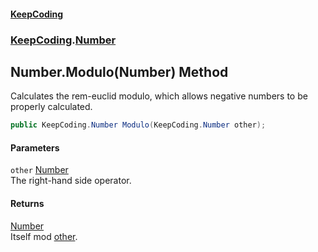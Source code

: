 #### [KeepCoding](index.md 'index')
### [KeepCoding](KeepCoding.md 'KeepCoding').[Number](KeepCoding_Number.md 'KeepCoding.Number')
## Number.Modulo(Number) Method
Calculates the rem-euclid modulo, which allows negative numbers to be properly calculated.  
```csharp
public KeepCoding.Number Modulo(KeepCoding.Number other);
```
#### Parameters
<a name='KeepCoding_Number_Modulo(KeepCoding_Number)_other'></a>
`other` [Number](KeepCoding_Number.md 'KeepCoding.Number')  
The right-hand side operator.
  
#### Returns
[Number](KeepCoding_Number.md 'KeepCoding.Number')  
Itself mod [other](KeepCoding_Number_Modulo(KeepCoding_Number).md#KeepCoding_Number_Modulo(KeepCoding_Number)_other 'KeepCoding.Number.Modulo(KeepCoding.Number).other').
